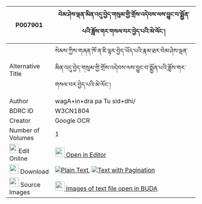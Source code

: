 |P007901|བེམ་ཤེས་ལྡན་མིན་འདུ་བྱེད་གསུམ་གྱི་གྲོས་འདེབས་ལས་བྱུང་བ་སྨྱོན་པའི་ཟློས་གར་གསལ་བར་བྱེད་པའི་མེ་ལོང་། 
| --- | --- 
|Alternative Title |སེམས་ཀྱིས་གཞན་ཁོ་ན་ཇི་ལྟར་བྱེད་ཡོད་པའི་རྣམ་ཐར་བེམ་ཤེས་ལྡན་མིན་འདུ་བྱེད་གསུམ་གྱི་གྲོས་འདེབས་ལས་བྱུང་བ་སྨྱོན་པའི་ཟློས་གར་གསལ་བར་བྱེད་པའི་མེ་ལོང་།
|Author| wagA+in+dra pa Tu sid+dhi/
|BDRC ID | W3CN1804
|Creator | Google OCR
|Number of Volumes| 1
|<img width="25" src="https://img.icons8.com/color/25/000000/edit-property.png">Edit Online| [<img width="25" src="https://avatars.githubusercontent.com/u/45091458?s=200&v=4"> Open in Editor](http://editor.openpecha.org/P007901)
|<img width="25" src="https://img.icons8.com/fluent/48/000000/download-2.png"/>  Download | [![](https://img.icons8.com/color/20/000000/txt.png)Plain Text](https://github.com/Openpecha/P007901/releases/download/v1/bemshe_den_min_duje_sum_gyi_dr_plain_P007901.zip), [![](https://img.icons8.com/color/20/000000/txt.png)Text with Pagination](https://github.com/Openpecha/P007901/releases/download/v1/bemshe_den_min_duje_sum_gyi_dr_pages_P007901.zip)
|<img width="25" src="https://img.icons8.com/plasticine/100/000000/pictures-folder.png"/>  Source Images | [<img width="25" src="https://library.bdrc.io/icons/BUDA-small.svg"> Images of text file open in BUDA](https://library.bdrc.io/show/bdr:W3CN1804)